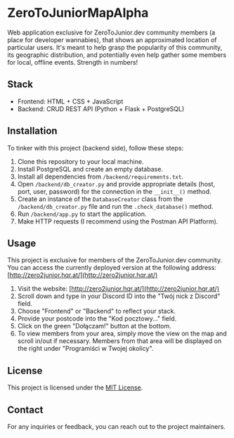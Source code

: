 # ZeroToJuniorMapAlpha

Web application exclusive for ZeroToJunior.dev community members (a place for developer wannabies), that shows an approximated location of particular users. It's meant to help grasp the popularity of this community, its geographic distribution, and potentially even help gather some members for local, offline events. Strength in numbers!

## Stack

- Frontend: HTML + CSS + JavaScript
- Backend: CRUD REST API (Python + Flask + PostgreSQL)

## Installation

To tinker with this project (backend side), follow these steps:

1. Clone this repository to your local machine.
2. Install PostgreSQL and create an empty database.
3. Install all dependencies from `/backend/requirements.txt`.
4. Open `/backend/db_creator.py` and provide appropriate details (host, port, user, password) for the connection in the `__init__()` method.
5. Create an instance of the `DatabaseCreator` class from the `/backend/db_creator.py` file and run the `.check_database()` method.
6. Run `/backend/app.py` to start the application.
7. Make HTTP requests (I recommend using the Postman API Platform).

## Usage

This project is exclusive for members of the ZeroToJunior.dev community. You can access the currently deployed version at the following address: [http://zero2junior.hqr.at/](http://zero2junior.hqr.at/)

1. Visit the website:  [http://zero2junior.hqr.at/](http://zero2junior.hqr.at/)
2. Scroll down and type in your Discord ID into the "Twój nick z Discord" field.
3. Choose "Frontend" or "Backend" to reflect your stack.
4. Provide your postcode into the "Kod pocztowy..." field.
5. Click on the green "Dołączam!" button at the bottom.
6. To view members from your area, simply move the view on the map and scroll in/out if necessary. Members from that area will be displayed on the right under "Programiści w Twojej okolicy".

## License

This project is licensed under the [MIT License](LICENSE).

## Contact

For any inquiries or feedback, you can reach out to the project maintainers.